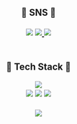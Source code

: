 <!-- ![header](https://capsule-render.vercel.app/api?type=waving&color=DCDCDC&height=180&section=header&text=&fontAlign=83&fontAlignY=35&fontColor=#dd9933&fontSize=90) -->

<h2 align='center'>🚀 SNS 🚀</p>
<p align='center'>
<div align="center">
<a href="https://doyeop.com/" target="_blank"><img src="https://img.shields.io/badge/Blog-blue?style=flat-square&logo=WordPress&logoColor=white"/></a>
<a href="https://www.instagram.com/ehduq/" target="_blank"><img src="https://img.shields.io/badge/Insta-inactive?style=flat-square&logo=Instagram&logoColor=white"/>
</a>
<a href="mailto:doyeoplay@gmail.com" target="_blank"><img src="https://img.shields.io/badge/Gmail-EA4335?style=flat-square&logo=Gmail&logoColor=white"/></a>
</div>
<br>
<!-- <details> -->
<!--   <summary>🚥 Tech Stack 🚥</summary> -->
  <h2 align='center'>🚥 Tech Stack 🚥</p>
    <p align='center'>
      <img src="https://img.shields.io/badge/jQuery-black?style=flat-square&logo=jQuery&logoColor=white"/></a>
    <br>
      <img src="https://img.shields.io/badge/JavaScript-F7DF1E?style=flat-square&logo=JavaScript&logoColor=white"/></a>
      <img src="https://img.shields.io/badge/HTML-E34F26?style=flat-square&logo=HTML5&logoColor=white"/></a>
      <img src="https://img.shields.io/badge/CSS-1572B6?style=flat-square&logo=CSS3&logoColor=white"/></a>
    <br>
    <br>
      <img src="https://img.shields.io/badge/Oracle DB-F80000?style=flat-square&logo=Oracle&logoColor=white"/></a>
    <br>
    <br>
<!-- </details> -->

<!-- [![sujeong-jang-creator's github stats](https://github-readme-stats.vercel.app/api/top-langs/?username=sujeong-jang-creator&show_icons=true&hide_border=true&title_color=004386&icon_color=004386&layout=compact)](https://github.com/sujeong-jang-creator) -->
